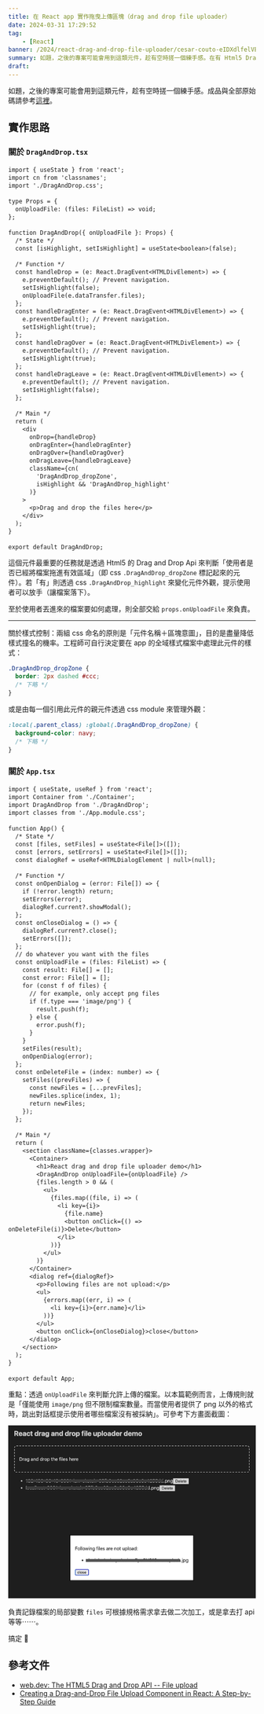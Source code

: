 ```yaml
---
title: 在 React app 實作拖曳上傳區塊（drag and drop file uploader）
date: 2024-03-31 17:29:52
tag:
	- [React]
banner: /2024/react-drag-and-drop-file-uploader/cesar-couto-eIDXdlfelVE-unsplash.jpg
summary: 如題，之後的專案可能會用到這類元件，趁有空時搓一個練手感。在有 Html5 Drag and Drop Api 的今天，實作起來其實挺簡單的。
draft: 
---
```


如題，之後的專案可能會用到這類元件，趁有空時搓一個練手感。成品與全部原始碼請參考[這裡](https://stackblitz.com/edit/vitejs-vite-wl2mik?file=src%2FApp.tsx)。

## 實作思路

### 關於 `DragAndDrop.tsx`

```tsx
import { useState } from 'react';
import cn from 'classnames';
import './DragAndDrop.css';

type Props = {
  onUploadFile: (files: FileList) => void;
};

function DragAndDrop({ onUploadFile }: Props) {
  /* State */
  const [isHighlight, setIsHighlight] = useState<boolean>(false);

  /* Function */
  const handleDrop = (e: React.DragEvent<HTMLDivElement>) => {
    e.preventDefault(); // Prevent navigation.
    setIsHighlight(false);
    onUploadFile(e.dataTransfer.files);
  };
  const handleDragEnter = (e: React.DragEvent<HTMLDivElement>) => {
    e.preventDefault(); // Prevent navigation.
    setIsHighlight(true);
  };
  const handleDragOver = (e: React.DragEvent<HTMLDivElement>) => {
    e.preventDefault(); // Prevent navigation.
    setIsHighlight(true);
  };
  const handleDragLeave = (e: React.DragEvent<HTMLDivElement>) => {
    e.preventDefault(); // Prevent navigation.
    setIsHighlight(false);
  };

  /* Main */
  return (
    <div
      onDrop={handleDrop}
      onDragEnter={handleDragEnter}
      onDragOver={handleDragOver}
      onDragLeave={handleDragLeave}
      className={cn(
        'DragAndDrop_dropZone',
        isHighlight && 'DragAndDrop_highlight'
      )}
    >
      <p>Drag and drop the files here</p>
    </div>
  );
}

export default DragAndDrop;
```

這個元件最重要的任務就是透過 Html5 的 Drag and Drop Api 來判斷「使用者是否已經將檔案拖進有效區域」（即 css `.DragAndDrop_dropZone` 標記起來的元件）。若「有」則透過 css `.DragAndDrop_highlight` 來變化元件外觀，提示使用者可以放手（讓檔案落下）。

至於使用者丟進來的檔案要如何處理，則全部交給 `props.onUploadFile` 來負責。

---

關於樣式控制：兩組 css 命名的原則是「元件名稱＋區塊意圖」，目的是盡量降低樣式撞名的機率。工程師可自行決定要在 app 的全域樣式檔案中處理此元件的樣式：

```css
.DragAndDrop_dropZone {
  border: 2px dashed #ccc;
  /* 下略 */
}
```

或是由每一個引用此元件的親元件透過 css module 來管理外觀：

```css
:local(.parent_class) :global(.DragAndDrop_dropZone) {
  background-color: navy;
  /* 下略 */
}
```

### 關於 `App.tsx`

```tsx
import { useState, useRef } from 'react';
import Container from './Container';
import DragAndDrop from './DragAndDrop';
import classes from './App.module.css';

function App() {
  /* State */
  const [files, setFiles] = useState<File[]>([]);
  const [errors, setErrors] = useState<File[]>([]);
  const dialogRef = useRef<HTMLDialogElement | null>(null);

  /* Function */
  const onOpenDialog = (error: File[]) => {
    if (!error.length) return;
    setErrors(error);
    dialogRef.current?.showModal();
  };
  const onCloseDialog = () => {
    dialogRef.current?.close();
    setErrors([]);
  };
  // do whatever you want with the files
  const onUploadFile = (files: FileList) => {
    const result: File[] = [];
    const error: File[] = [];
    for (const f of files) {
      // for example, only accept png files
      if (f.type === 'image/png') {
        result.push(f);
      } else {
        error.push(f);
      }
    }
    setFiles(result);
    onOpenDialog(error);
  };
  const onDeleteFile = (index: number) => {
    setFiles((prevFiles) => {
      const newFiles = [...prevFiles];
      newFiles.splice(index, 1);
      return newFiles;
    });
  };

  /* Main */
  return (
    <section className={classes.wrapper}>
      <Container>
        <h1>React drag and drop file uploader demo</h1>
        <DragAndDrop onUploadFile={onUploadFile} />
        {files.length > 0 && (
          <ul>
            {files.map((file, i) => (
              <li key={i}>
                {file.name}
                <button onClick={() => onDeleteFile(i)}>Delete</button>
              </li>
            ))}
          </ul>
        )}
      </Container>
      <dialog ref={dialogRef}>
        <p>Following files are not upload:</p>
        <ul>
          {errors.map((err, i) => (
            <li key={i}>{err.name}</li>
          ))}
        </ul>
        <button onClick={onCloseDialog}>close</button>
      </dialog>
    </section>
  );
}

export default App;
```

重點：透過 `onUploadFile` 來判斷允許上傳的檔案。以本篇範例而言，上傳規則就是「僅能使用 `image/png` 但不限制檔案數量。而當使用者提供了 png 以外的格式時，跳出對話框提示使用者哪些檔案沒有被採納」。可參考下方畫面截圖：

![file upload error hint](/2024/react-drag-and-drop-file-uploader/error-hint.png)

負責記錄檔案的局部變數 `files` 可根據規格需求拿去做二次加工，或是拿去打 api 等等⋯⋯。

搞定 🔨

## 參考文件

- [web.dev: The HTML5 Drag and Drop API -- File upload](https://web.dev/articles/drag-and-drop?hl=en#file-upload)
- [Creating a Drag-and-Drop File Upload Component in React: A Step-by-Step Guide](https://medium.com/@dprincecoder/creating-a-drag-and-drop-file-upload-component-in-react-a-step-by-step-guide-4d93b6cc21e0)
